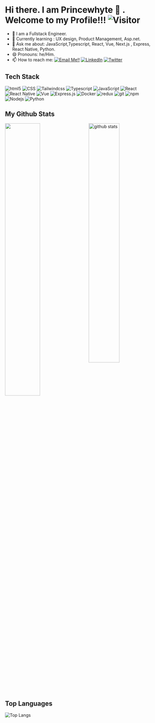 
# Hi there. I am Princewhyte  👋 . Welcome to my Profile!!!   ![Visitor](https://visitor-badge.laobi.icu/badge?page_id=princewhyte2.repoName)

- 🔭 I am a Fullstack Engineer.
- 🌱 Currently learning : UX design, Product Management, Asp.net.
- 💬 Ask me about: JavaScript,Typescript, React, Vue, Next.js , Express, React Native, Python.
- 😄 Pronouns: he/Him.
- 📫 How to reach me: <a href="mailto:princewhyte02@gmail.com">![Email Me!!](https://img.shields.io/badge/Gmail-D14836?style=for-the-badge&logo=gmail&logoColor=white)</a> <a href="https://www.linkedin.com/in/princewhyte2/">![LinkedIn](https://img.shields.io/badge/LinkedIn-0077B5?style=for-the-badge&logo=linkedin&logoColor=white)</a> <a href="https://twitter.com/princewhyte02/">![Twitter](https://img.shields.io/badge/Twitter-1DA1F2?style=for-the-badge&logo=twitter&logoColor=white)</a> 


## Tech Stack
<p>
  <img alt="html5" src="https://img.shields.io/badge/-HTML5-E34F26?style=flat-square&logo=html5&logoColor=white" />
  <img alt="CSS" src="https://img.shields.io/badge/CSS%20-%231572B6.svg?style=flat-square&logo=css3&logoColor=white" />
  <img alt="Tailwindcss" src="https://img.shields.io/badge/Tailwind_CSS-38B2AC?style=flat-square&logo=tailwind-css&logoColor=white" />
  <img alt="Typescript" src="https://img.shields.io/badge/TypeScript-007ACC?style=flat-square&logo=typescript&logoColor=white"/>
  <img alt="JavaScript" src="https://img.shields.io/badge/JavaScript%20-%23F7DF1E.svg?style=flat-square&logo=javascript&logoColor=black" />
  <img alt="React" src="https://img.shields.io/badge/-React-45b8d8?style=flat-square&logo=react&logoColor=white" />
  <img alt="React Native" src="https://img.shields.io/badge/React_Native-20232A?style=flat-square&logo=react&logoColor=61DAFB" />
  <img alt="Vue" src="https://img.shields.io/badge/Vue.js-35495E?style=flat-square&logo=vue.js&logoColor=4FC08D" />
  <img alt="Express.js" src="https://img.shields.io/badge/Express.js-404D59?style=flat-square"/>
  <img alt="Docker" src="https://img.shields.io/badge/-Docker-46a2f1?style=flat-square&logo=docker&logoColor=white" />
  <img alt="redux" src="https://img.shields.io/badge/-Redux-764ABC?style=flat-square&logo=redux&logoColor=white" />
  <img alt="git" src="https://img.shields.io/badge/-Git-F05032?style=flat-square&logo=git&logoColor=white" />
  <img alt="npm" src="https://img.shields.io/badge/-NPM-CB3837?style=flat-square&logo=npm&logoColor=white" />
  <img alt="Nodejs" src="https://img.shields.io/badge/-Nodejs-43853d?style=flat-square&logo=Node.js&logoColor=white" />
  <img alt="Python" src="https://img.shields.io/badge/Python%20-%2314354C.svg?style=flat-square&logo=python&logoColor=white" />
  
</p>

## My Github Stats
<img src="https://github-readme-stats.vercel.app/api?username=princewhyte2&show_icons=true&theme=gotham" alt="github stats" width="45%" align="right"/>
<img src="https://github-readme-streak-stats.herokuapp.com/?user=princewhyte2&theme=dark" width="48%" >

## Top Languages
 ![Top Langs](https://github-readme-stats.vercel.app/api/top-langs/?username=princewhyte2&layout=compact)
<!--
**princewhyte2/princewhyte2** is a ✨ _special_ ✨ repository because its `README.md` (this file) appears on your GitHub profile.

Here are some ideas to get you started:

- 🔭 I’m currently working on ...
- 🌱 I’m currently learning ...
- 👯 I’m looking to collaborate on ...
- 🤔 I’m looking for help with ...
- 💬 Ask me about ...
- 📫 How to reach me: ...
- 😄 Pronouns: ...
- ⚡ Fun fact: ...
-->
